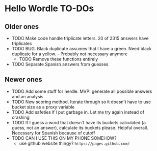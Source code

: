 # Hello Wordle TO-DOs

## Older ones

- TODO Make code handle triplicate letters. 20 of 2315 answers have triplicates
- TODO BUG. Black duplicate assumes that I have a green. Need black duplicate for a yellow. - Probably not necessary anymore
  - TODO Remove these functions entirely
- TODO Separate Spanish answers from guesses

## Newer ones

- TODO Add some stuff for nerdle. MVP: generate all possible answers and an analysis
- TODO New scoring method. Iterate through so it doesn't have to use bucket size as a proxy variable
- TODO Add safeties if I put garbage in. Let me try again instead of crashing
- TODO If I guess a word that doesn't have its buckets calculated (a guess, not an answer), calculate its buckets please. Helpful overall. Necessary for Spanish because of cutoff
- TODO CAN I USE THIS ON MY PHONE SOMEHOW?
  - use github website thingy? `https://pages.github.com/`
